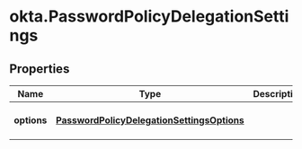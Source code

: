 # okta.PasswordPolicyDelegationSettings

## Properties

Name | Type | Description | Notes
------------ | ------------- | ------------- | -------------
**options** | [**PasswordPolicyDelegationSettingsOptions**](PasswordPolicyDelegationSettingsOptions.md) |  | [optional] [default to undefined]

